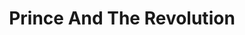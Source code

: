 ---
title: "Prince And The Revolution"
summary: "**NOTE: If The Revolution are credited without Prince, please use .** Without The Revolution see here: ."
image: "prince-and-the-revolution.jpg"
apple_music_artist_url: "https://music.apple.com/gb/artist/prince-the-revolution/659587"
wikipedia_url: "none"
---
